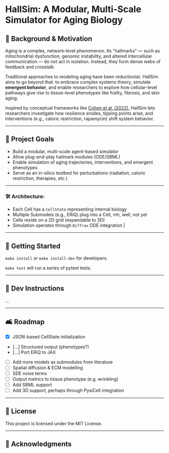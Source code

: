 # HallSim: A Modular, Multi-Scale Simulator for Aging Biology


## 🧬 Background & Motivation

Aging is a complex, network-level phenomenon. Its "hallmarks" — such as mitochondrial dysfunction, genomic instability, and altered intercellular communication — do not act in isolation. Instead, they form dense webs of feedback and crosstalk.

Traditional approaches to modeling aging have been reductionist. HallSim aims to go beyond that: to embrace complex systems theory, simulate **emergent behavior**, and enable researchers to explore how cellular-level pathways give rise to tissue-level phenotypes like frailty, fibrosis, and skin aging.

Inspired by conceptual frameworks like [Cohen et al. (2022)](https://pubmed.ncbi.nlm.nih.gov/37117782/), HallSim lets researchers investigate how resilience erodes, tipping points arise, and interventions (e.g., caloric restriction, rapamycin) shift system behavior.

---

## 🌟 Project Goals

* Build a modular, multi-scale agent-based simulator
* Allow plug-and-play hallmark modules (ODE/SBML)
* Enable simulation of aging trajectories, interventions, and emergent phenotypes
* Serve as an in-silico testbed for perturbations (radiation, caloric restriction, therapies, etc.)

---

### 🛠️ Architecture:

* Each Cell has a `CellState` representing internal biology
* Multiple Submodels (e.g., ERiQ) plug into a Cell, mh, well, not yet
* Cells reside on a 2D grid (expandable to 3D)
* Simulation operates through `Diffrax` ODE integration                           |

---

## 🚀 Getting Started



```make install``` or ```make install-dev``` for developers.

```make test``` will run a series of pytest tests.

---

## 🧰 Dev Instructions

...

---

## 🛋️ Roadmap

* [x] JSON-based CellState initialization
* [...] Structured output (phenotypes?)
* [...] Port ERiQ to JAX
* [ ] Add more models as submodules from literature
* [ ] Spatial diffusion & ECM modelling
* [ ] SDE noise terms
* [ ] Output metrics to tissue phenotype (e.g. wrinkling)
* [ ] Add SBML support
* [ ] Add 3D support, perhaps through PysiCell integration

---

## 📜 License

This project is licensed under the MIT License.

---

## 🙏 Acknowledgments




